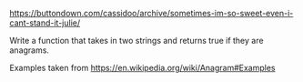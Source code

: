https://buttondown.com/cassidoo/archive/sometimes-im-so-sweet-even-i-cant-stand-it-julie/

Write a function that takes in two strings and returns true if they are anagrams.

Examples taken from https://en.wikipedia.org/wiki/Anagram#Examples
